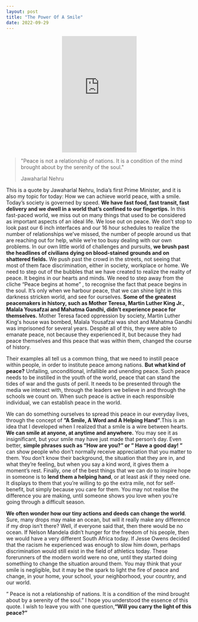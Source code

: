 ```yaml
---
layout: post
title: "The Power Of A Smile"
date: 2022-09-29
---
```

<style>
 iframe {
  display: block;
  margin-left: auto;
  margin-right: auto;
  width: 40%;
 }
</style>

 <iframe width="560" height="315"
src="https://www.youtube.com/embed/G8B6-vyp86g" 
frameborder="0" 
allow="accelerometer; autoplay; encrypted-media; gyroscope; picture-in-picture" 
allowfullscreen></iframe>

>"Peace is not a relationship of nations. 
>It is a condition of the mind brought about by the serenity of the soul."
>
>Jawaharlal Nehru

This is a quote by Jawaharlal Nehru, India’s first Prime Minister, and it is also my topic for today: How we can achieve world peace, with a smile.
Today’s society is governed by speed. **We have fast food, fast transit, fast delivery and we dwell in a world that’s confined to our fingertips.** In this fast-paced world, we miss out on many things that used to be considered as important aspects of an ideal life. We lose out on peace. We don’t stop to look past our 6 inch interfaces and our 16 hour schedules to realize the number of relationships we’ve missed, the number of people around us that are reaching out for help, while we’re too busy dealing with our own problems.
In our own little world of challenges and pursuits, **we brush past the headlines of civilians dying on blood-stained grounds and on shattered fields.** We push past the crowd in the streets, not seeing that most of them face discrimination, either in society, workplace or home. We need to step out of the bubbles that we have created to realize the reality of peace. It begins in our hearts and minds. We need to step away from the cliche “Peace begins at home” , to recognise the fact that peace begins in the soul. It’s only when we harbour peace, that we can shine light in this darkness stricken world, and see for ourselves. **Some of the greatest peacemakers in history, such as Mother Teresa, Martin Luther King Jr., Malala Yousafzai and Mahatma Gandhi, didn’t experience peace for themselves.** Mother Teresa faced oppression by society, Martin Luther King's house was bombed, Malala Yousafzai was shot and Mahatma Gandhi was imprisoned for several years. Despite all of this, they were able to emanate peace, not because they experienced it, but because they had peace themselves and this peace that was within them, changed the course of history.

Their examples all tell us a common thing, that we need to instill peace within people, in order to institute peace among nations. **But what kind of peace?** Unfailing, unconditional, infallible and unending peace. Such peace needs to be instilled in the youth of the world, peace that can stand the tides of war and the gusts of peril. It needs to be presented through the media we interact with, through the leaders we believe in and through the schools we count on. When such peace is active in each responsible individual, we can establish peace in the world.

We can do something ourselves to spread this peace in our everyday lives, through the concept of **”A Smile, A Word and A Helping Hand”**.This is an idea that I developed when I realized that a smile is a wire between hearts. **We can smile at anyone, at anytime and anywhere.** You may see it as insignificant, but your smile may have just made that person’s day. Even better, **simple phrases such as “How are you?” or ” Have a good day! ”** can show people who don’t normally receive appreciation that you matter to them. You don’t know their background, the situation that they are in, and what they’re feeling, but when you say a kind word, it gives them a moment’s rest. Finally, one of the best things that we can do to inspire hope in someone is to **lend them a helping hand**, or at least ask if they need one. It displays to them that you’re willing to go the extra mile, not for self-benefit, but simply because you care for them. You may not realise the difference you are making, until someone shows you love when you’re going through a difficult season.

**We often wonder how our tiny actions and deeds can change the world**. Sure, many drops may make an ocean, but will it really make any difference if my drop isn’t there? Well, if everyone said that, then there would be no ocean. If Nelson Mandela didn’t hunger for the freedom of his people, then we would have a very different South Africa today. If Jesse Owens decided that the racism he experienced was enough to slow him down, perhaps discrimination would still exist in the field of athletics today. These forerunners of the modern world were no one, until they started doing something to change the situation around them. You may think that your smile is negligible, but it may be the spark to light the fire of peace and change, in your home, your school, your neighborhood, your country, and our world.

” Peace is not a relationship of nations. It is a condition of the mind brought about by a serenity of the soul.” I hope you understood the essence of this quote. I wish to leave you with one question,**“Will you carry the light of this peace?”**
